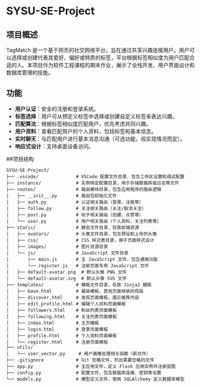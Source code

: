 # SYSU-SE-Project

## 项目概述

TagMatch 是一个基于网页的社交网络平台，旨在通过共享兴趣连接用户。用户可以选择或创建代表其爱好、偏好或特质的标签，平台根据标签相似度为用户匹配合适的人。本项目作为软件工程课程的期末作业，展示了全栈开发、用户界面设计和数据库管理的技能。

## 功能

- **用户认证**：安全的注册和登录系统。
- **标签选择**：用户可从预定义标签中选择或创建自定义标签来表达兴趣。
- **匹配算法**：根据标签相似度匹配用户，优先考虑共同兴趣。
- **用户资料**：查看匹配用户的个人资料，包括标签和基本信息。
- **实时聊天**：与匹配用户进行基本消息沟通（可选功能，视实现情况而定）。
- **响应式设计**：支持桌面设备访问。

##项目结构



```
SYSU-SE-Project/
├── .vscode/              # VSCode 配置文件目录，包含工作区设置和调试配置
├── instance/             # 实例特定配置目录，用于存储数据库或日志等文件
├── routes/               # 路由模块目录，包含应用程序的路由逻辑
│   ├── __init__.py       # 路由包初始化文件
│   ├── auth.py           # 认证相关路由（登录、注册等）
│   ├── follow.py         # 关注相关路由（关注/取消关注）
│   ├── post.py           # 帖子相关路由（创建、点赞等）
│   └── user.py           # 用户相关路由（个人资料、关注列表等）
├── static/               # 静态文件目录，存放前端资源
│   ├── avatars/          # 头像文件目录，包含预设和上传的头像
│   ├── css/              # CSS 样式表目录，用于页面样式设计
│   ├── images/           # 图片资源目录
│   └── js/               # JavaScript 文件目录
│       ├── main.js       # 主 JavaScript 文件，包含通用功能
│       └── register.js   # 注册页面专用 JavaScript 文件
│   ├── default-avatar.png  # 默认头像 PNG 文件
│   └── default-avatar.svg  # 默认头像 SVG 文件
├── templates/            # 模板文件目录，存放 Jinja2 模板
│   ├── base.html         # 基础模板，其他页面继承的母版
│   ├── discover.html     # 发现页面模板，展示推荐内容
│   ├── edit_profile.html # 编辑个人资料页面模板
│   ├── followers.html    # 粉丝列表页面模板
│   ├── following.html    # 关注列表页面模板
│   ├── index.html        # 主页模板
│   ├── login.html        # 登录页面模板
│   ├── profile.html      # 个人资料页面模板
│   └── register.html     # 注册页面模板
├── utils/
│   └── user_vector.py     # 用户画像处理相关函数（新文件）
├── .gitignore            # Git 忽略文件，列出需要忽略的文件
├── app.py                # 主应用文件，定义 Flask 应用实例并注册蓝图
├── config.py             # 配置文件，包含数据库连接、密钥等设置
└── models.py             # 模型定义文件，使用 SQLAlchemy 定义数据库模型

```